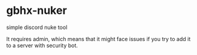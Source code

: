 # gbhx-nuker
simple discord nuke tool 

It requires admin, which means that it might face issues if you try to add it to a server with security bot. 
